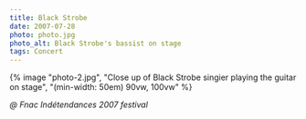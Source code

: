 ```yaml
---
title: Black Strobe
date: 2007-07-28
photo: photo.jpg
photo_alt: Black Strobe's bassist on stage
tags: Concert
---
```


{% image "photo-2.jpg", "Close up of Black Strobe singier playing the guitar on stage", "(min-width: 50em) 90vw, 100vw" %}

*@ Fnac Indétendances 2007 festival*
